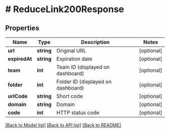 # # ReduceLink200Response

## Properties

Name | Type | Description | Notes
------------ | ------------- | ------------- | -------------
**url** | **string** | Original URL | [optional]
**expiredAt** | **string** | Expiration date | [optional]
**team** | **int** | Team ID (displayed on dashboard) | [optional]
**folder** | **int** | Folder ID (displayed on dashboard) | [optional]
**urlCode** | **string** | Short code | [optional]
**domain** | **string** | Domain | [optional]
**code** | **int** | HTTP status code | [optional]

[[Back to Model list]](../../README.md#models) [[Back to API list]](../../README.md#endpoints) [[Back to README]](../../README.md)
